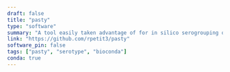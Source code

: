 ```yaml
---
draft: false
title: "pasty"
type: "software"
summary: "A tool easily taken advantage of for in silico serogrouping of *Pseudomonas aeruginosa* isolates"
link: "https://github.com/rpetit3/pasty"
software_pin: false
tags: ["pasty", "serotype", "bioconda"]
conda: true
---
```

